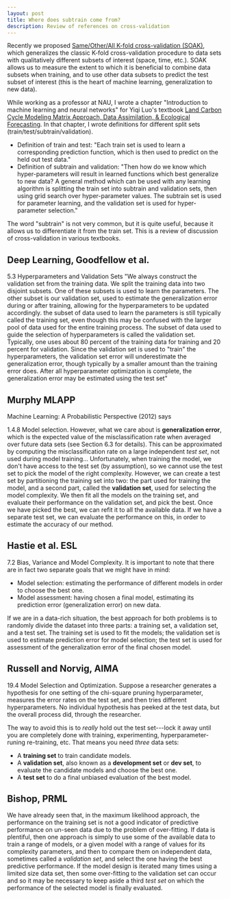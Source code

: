 ```yaml
---
layout: post
title: Where does subtrain come from?
description: Review of references on cross-validation
---
```


Recently we proposed [Same/Other/All K-fold cross-validation
(SOAK)](https://arxiv.org/abs/2410.08643), which generalizes the
classic K-fold cross-validation procedure to data sets with
qualitatively different subsets of interest (space, time, etc.).  SOAK
allows us to measure the extent to which it is beneficial to combine
data subsets when training, and to use other data subsets to predict
the test subset of interest (this is the heart of machine learning,
generalization to new data).

While working as a professor at NAU, I wrote a chapter "Introduction
to machine learning and neural networks" for Yiqi Luo's textbook [Land
Carbon Cycle Modeling Matrix Approach, Data Assimilation, & Ecological
Forecasting](https://www.taylorfrancis.com/books/oa-edit/10.1201/9780429155659/land-carbon-cycle-modeling-yiqi-luo-benjamin-smith).
In that chapter, I wrote definitions for different split sets (train/test/subtrain/validation).

* Definition of train and test: "Each train set is used to learn a corresponding prediction function, which is then used to predict on the held out test data."
* Definition of subtrain and validation: "Then how do we know which hyper-parameters will result in learned functions which best generalize to new data? A general method which can be used with any learning algorithm is splitting the train set into subtrain and validation sets, then using grid search over hyper-parameter values. The subtrain set is used for parameter learning, and the validation set is used for hyper-parameter selection."

The word "subtrain" is not very common, but it is quite useful, because it allows us to differentiate it from the train set.
This is a review of discussion of cross-validation in various textbooks.

## Deep Learning, Goodfellow et al.

5.3 Hyperparameters and Validation Sets
"We always construct the validation set from the training data.
We split the training data into two disjoint subsets.
One of these subsets is used to learn the parameters.
The other subset is our validation set, used to estimate the generalization error during or after training, allowing for the hyperparameters to be updated accordingly. the subset of data used to learn the parameters is still typically called the training set, even though this may be confused with the larger pool of data used for the entire training process. The subset of data used to guide the selection of hyperparameters is called the validation set.
Typically, one uses about 80 percent of the training data for training and 20 percent for validation.
Since the validation set is used to "train" the hyperparameters, the validation set error will underestimate the generalization error, though typically by a smaller amount than the training error does.
After all hyperparameter optimization is complete, the generalization error may be estimated using the test set"

## Murphy MLAPP

Machine Learning: A Probabilistic Perspective (2012) says

1.4.8 Model selection.
However, what we care about is **generalization error**, which is the expected value of the misclassification rate when averaged over future data sets (see Section 6.3 for details).
This can be approximated by computing the misclassification rate on a large independent *test set*, not used during model training...
Unfortunately, when training the model, we don't have access to the test set (by assumption), so we cannot use the test set to pick the model of the right complexity.
However, we can create a test set by partitioning the training set into two: the part used for training the model, and a second part, called the **validation set**, used for selecting the model complexity.
We then fit all the models on the training set, and evaluate their performance on the validation set, and pick the best.
Once we have picked the best, we can refit it to all the available data.
If we have a separate test set, we can evaluate the performance on this, in order to estimate the accuracy of our method.

## Hastie et al. ESL

7.2 Bias, Variance and Model Complexity.
It is important to note that there are in fact two separate goals that we might have in mind:

* Model selection: estimating the performance of different models in order to choose the best one.
* Model assessment: having chosen a final model, estimating its prediction error (generalization error) on new data.

If we are in a data-rich situation, the best approach for both problems is to randomly divide the dataset into three parts: a training set, a validation set, and a test set.
The training set is used to fit the models; the validation set is used to estimate prediction error for model selection; the test set is used for assessment of the generalization error of the final chosen model.

## Russell and Norvig, AIMA

19.4 Model Selection and Optimization.
Suppose a researcher generates a hypothesis for one setting of the chi-square pruning hyperparameter, measures the error rates on the test set, and then tries different hyperparameters.
No individual hypothesis has peeked at the test data, but the overall process did, through the researcher.

The way to avoid this is to *really* hold out the test set---lock it away until you are completely done with training, experimenting, hyperparameter-runing re-training, etc.
That means you need *three* data sets:

* A **training set** to train candidate models.
* A **validation set**, also known as a **development set** or **dev set**, to evaluate the candidate models and choose the best one.
* A **test set** to do a final unbiased evaluation of the best model.

## Bishop, PRML

We have already seen that, in the maximum likelihood approach, the performance on the training set is not a good indicator of predictive performance on un-seen data due to the problem of over-fitting.
If data is plentiful, then one approach is simply to use some of the available data to train a range of models, or a given model with a range of values for its complexity parameters, and then to compare them on independent data, sometimes called a *validation set*, and select the one having the best predictive performance.
If the model design is iterated many times using a limited size data set, then some over-fitting to the validation set can occur and so it may be necessary to keep aside a third *test set* on which the performance of the selected model is finally evaluated.


